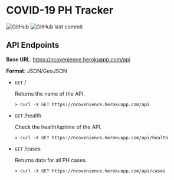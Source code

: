 # COVID-19 PH Tracker
![GitHub](https://img.shields.io/github/license/kvdomingo/covid19-ph-web?style=flat-square)
![GitHub last commit](https://img.shields.io/github/last-commit/kvdomingo/covid19-ph-web?style=flat-square)

## API Endpoints

**Base URL**: https://ncovenience.herokuapp.com/api

**Format**: JSON/GeoJSON



- `GET` /

    Returns the name of the API.
    ```
    > curl -X GET https://ncovenience.herokuapp.com/api
    ```

- `GET` /health

    Check the health/uptime of the API.
    ```
    > curl -X GET https://ncovenience.herokuapp.com/api/health
    ```

- `GET` /cases

    Returns data for all PH cases.
    ```
    > curl -X GET https://ncovenience.herokuapp.com/api/cases
    ```
